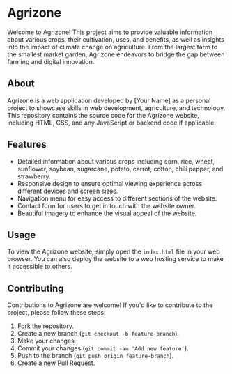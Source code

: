 # Agrizone

Welcome to Agrizone! This project aims to provide valuable information about various crops, their cultivation, uses, and benefits, as well as insights into the impact of climate change on agriculture. From the largest farm to the smallest market garden, Agrizone endeavors to bridge the gap between farming and digital innovation.

## About

Agrizone is a web application developed by [Your Name] as a personal project to showcase skills in web development, agriculture, and technology. This repository contains the source code for the Agrizone website, including HTML, CSS, and any JavaScript or backend code if applicable.

## Features

- Detailed information about various crops including corn, rice, wheat, sunflower, soybean, sugarcane, potato, carrot, cotton, chili pepper, and strawberry.
- Responsive design to ensure optimal viewing experience across different devices and screen sizes.
- Navigation menu for easy access to different sections of the website.
- Contact form for users to get in touch with the website owner.
- Beautiful imagery to enhance the visual appeal of the website.

## Usage

To view the Agrizone website, simply open the `index.html` file in your web browser. You can also deploy the website to a web hosting service to make it accessible to others.

## Contributing

Contributions to Agrizone are welcome! If you'd like to contribute to the project, please follow these steps:

1. Fork the repository.
2. Create a new branch (`git checkout -b feature-branch`).
3. Make your changes.
4. Commit your changes (`git commit -am 'Add new feature'`).
5. Push to the branch (`git push origin feature-branch`).
6. Create a new Pull Request.


